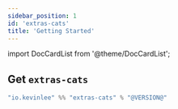 ```yaml
---
sidebar_position: 1
id: 'extras-cats'
title: 'Getting Started'
---
```

import DocCardList from '@theme/DocCardList';

## Get `extras-cats`

```scala
"io.kevinlee" %% "extras-cats" % "@VERSION@"
```

<DocCardList />
